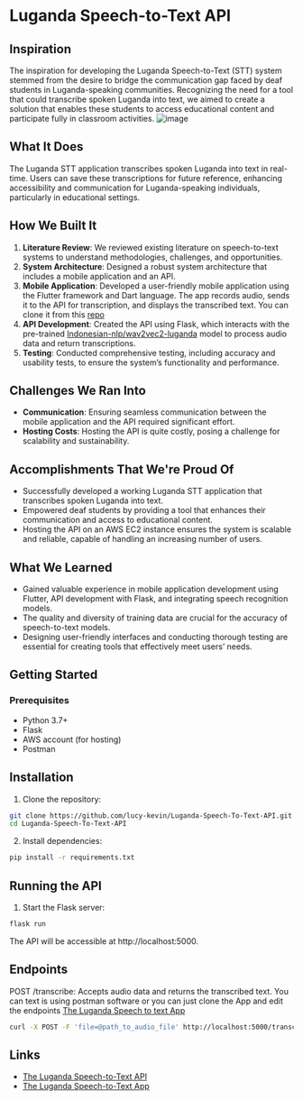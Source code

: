 # Luganda Speech-to-Text API

## Inspiration
The inspiration for developing the Luganda Speech-to-Text (STT) system stemmed from the desire to bridge the communication gap faced by deaf students in Luganda-speaking communities. Recognizing the need for a tool that could transcribe spoken Luganda into text, we aimed to create a solution that enables these students to access educational content and participate fully in classroom activities.
![image](https://github.com/user-attachments/assets/9cf3bb8c-663a-4d7b-89b8-81dec38253b6)

## What It Does
The Luganda STT application transcribes spoken Luganda into text in real-time. Users can save these transcriptions for future reference, enhancing accessibility and communication for Luganda-speaking individuals, particularly in educational settings.

## How We Built It
1. **Literature Review**: We reviewed existing literature on speech-to-text systems to understand methodologies, challenges, and opportunities.
2. **System Architecture**: Designed a robust system architecture that includes a mobile application and an API.
3. **Mobile Application**: Developed a user-friendly mobile application using the Flutter framework and Dart language. The app records audio, sends it to the API for transcription, and displays the transcribed text. You can clone it from this [repo](https://github.com/lucy-kevin/Luganda-Speech-to-Text) 
4. **API Development**: Created the API using Flask, which interacts with the pre-trained [Indonesian-nlp/wav2vec2-luganda](https://huggingface.co/indonesian-nlp/wav2vec2-luganda) model to process audio data and return transcriptions.
5. **Testing**: Conducted comprehensive testing, including accuracy and usability tests, to ensure the system’s functionality and performance.

## Challenges We Ran Into
- **Communication**: Ensuring seamless communication between the mobile application and the API required significant effort.
- **Hosting Costs**: Hosting the API is quite costly, posing a challenge for scalability and sustainability.

## Accomplishments That We're Proud Of
- Successfully developed a working Luganda STT application that transcribes spoken Luganda into text.
- Empowered deaf students by providing a tool that enhances their communication and access to educational content.
- Hosting the API on an AWS EC2 instance ensures the system is scalable and reliable, capable of handling an increasing number of users.

## What We Learned
- Gained valuable experience in mobile application development using Flutter, API development with Flask, and integrating speech recognition models.
- The quality and diversity of training data are crucial for the accuracy of speech-to-text models.
- Designing user-friendly interfaces and conducting thorough testing are essential for creating tools that effectively meet users’ needs.

## Getting Started

### Prerequisites
- Python 3.7+
- Flask
- AWS account (for hosting)
- Postman

## Installation
1. Clone the repository:

```bash
git clone https://github.com/lucy-kevin/Luganda-Speech-To-Text-API.git
cd Luganda-Speech-To-Text-API
```
2. Install dependencies:

```bash
pip install -r requirements.txt
```
## Running the API
1. Start the Flask server:

```bash
flask run
```
The API will be accessible at http://localhost:5000.

## Endpoints
POST /transcribe: Accepts audio data and returns the transcribed text.
You can text is using postman software or you can just clone the App and edit the endpoints
[The Luganda Speech to text App](https://github.com/lucy-kevin/Luganda-Speech-to-Text)
```bash
curl -X POST -F 'file=@path_to_audio_file' http://localhost:5000/transcribe
```
## Links
- [The Luganda Speech-to-Text API](https://github.com/lucy-kevin/Luganda-Speech-To-Text-API)
- [The Luganda Speech-to-Text App](https://github.com/lucy-kevin/Luganda-Speech-to-Text)
